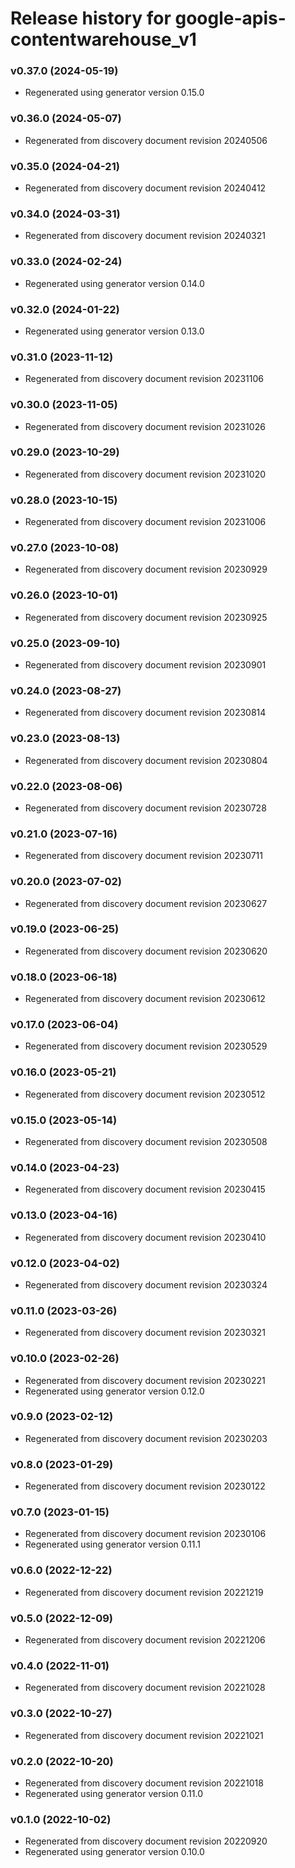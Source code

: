 # Release history for google-apis-contentwarehouse_v1

### v0.37.0 (2024-05-19)

* Regenerated using generator version 0.15.0

### v0.36.0 (2024-05-07)

* Regenerated from discovery document revision 20240506

### v0.35.0 (2024-04-21)

* Regenerated from discovery document revision 20240412

### v0.34.0 (2024-03-31)

* Regenerated from discovery document revision 20240321

### v0.33.0 (2024-02-24)

* Regenerated using generator version 0.14.0

### v0.32.0 (2024-01-22)

* Regenerated using generator version 0.13.0

### v0.31.0 (2023-11-12)

* Regenerated from discovery document revision 20231106

### v0.30.0 (2023-11-05)

* Regenerated from discovery document revision 20231026

### v0.29.0 (2023-10-29)

* Regenerated from discovery document revision 20231020

### v0.28.0 (2023-10-15)

* Regenerated from discovery document revision 20231006

### v0.27.0 (2023-10-08)

* Regenerated from discovery document revision 20230929

### v0.26.0 (2023-10-01)

* Regenerated from discovery document revision 20230925

### v0.25.0 (2023-09-10)

* Regenerated from discovery document revision 20230901

### v0.24.0 (2023-08-27)

* Regenerated from discovery document revision 20230814

### v0.23.0 (2023-08-13)

* Regenerated from discovery document revision 20230804

### v0.22.0 (2023-08-06)

* Regenerated from discovery document revision 20230728

### v0.21.0 (2023-07-16)

* Regenerated from discovery document revision 20230711

### v0.20.0 (2023-07-02)

* Regenerated from discovery document revision 20230627

### v0.19.0 (2023-06-25)

* Regenerated from discovery document revision 20230620

### v0.18.0 (2023-06-18)

* Regenerated from discovery document revision 20230612

### v0.17.0 (2023-06-04)

* Regenerated from discovery document revision 20230529

### v0.16.0 (2023-05-21)

* Regenerated from discovery document revision 20230512

### v0.15.0 (2023-05-14)

* Regenerated from discovery document revision 20230508

### v0.14.0 (2023-04-23)

* Regenerated from discovery document revision 20230415

### v0.13.0 (2023-04-16)

* Regenerated from discovery document revision 20230410

### v0.12.0 (2023-04-02)

* Regenerated from discovery document revision 20230324

### v0.11.0 (2023-03-26)

* Regenerated from discovery document revision 20230321

### v0.10.0 (2023-02-26)

* Regenerated from discovery document revision 20230221
* Regenerated using generator version 0.12.0

### v0.9.0 (2023-02-12)

* Regenerated from discovery document revision 20230203

### v0.8.0 (2023-01-29)

* Regenerated from discovery document revision 20230122

### v0.7.0 (2023-01-15)

* Regenerated from discovery document revision 20230106
* Regenerated using generator version 0.11.1

### v0.6.0 (2022-12-22)

* Regenerated from discovery document revision 20221219

### v0.5.0 (2022-12-09)

* Regenerated from discovery document revision 20221206

### v0.4.0 (2022-11-01)

* Regenerated from discovery document revision 20221028

### v0.3.0 (2022-10-27)

* Regenerated from discovery document revision 20221021

### v0.2.0 (2022-10-20)

* Regenerated from discovery document revision 20221018
* Regenerated using generator version 0.11.0

### v0.1.0 (2022-10-02)

* Regenerated from discovery document revision 20220920
* Regenerated using generator version 0.10.0

